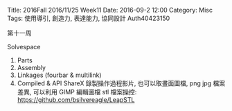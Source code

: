 Title: 2016Fall 2016/11/25 Week11
Date: 2016-09-2 12:00
Category: Misc
Tags: 使用導引, 創造力, 表達能力, 協同設計
Auth40423150

第十一周

Solvespace
1. Parts
2. Assembly
3. Linkages (fourbar & multilink)
4. Compiled & API
ShareX 錄製操作過程影片, 也可以取畫面圖檔, png jpg 檔案差異, 可以利用 GIMP 編輯圖檔
stl 檔案操控: https://github.com/bsilvereagle/LeapSTL
